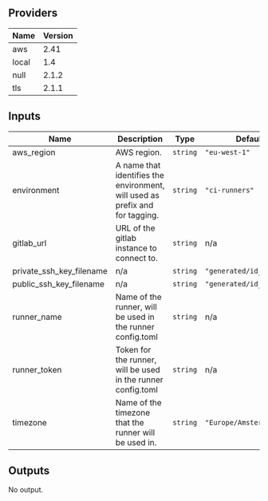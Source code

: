 ## Providers

| Name | Version |
|------|---------|
| aws | 2.41 |
| local | 1.4 |
| null | 2.1.2 |
| tls | 2.1.1 |

## Inputs

| Name | Description | Type | Default | Required |
|------|-------------|------|---------|:-----:|
| aws\_region | AWS region. | `string` | `"eu-west-1"` | no |
| environment | A name that identifies the environment, will used as prefix and for tagging. | `string` | `"ci-runners"` | no |
| gitlab\_url | URL of the gitlab instance to connect to. | `string` | n/a | yes |
| private\_ssh\_key\_filename | n/a | `string` | `"generated/id_rsa"` | no |
| public\_ssh\_key\_filename | n/a | `string` | `"generated/id_rsa.pub"` | no |
| runner\_name | Name of the runner, will be used in the runner config.toml | `string` | n/a | yes |
| runner\_token | Token for the runner, will be used in the runner config.toml | `string` | n/a | yes |
| timezone | Name of the timezone that the runner will be used in. | `string` | `"Europe/Amsterdam"` | no |

## Outputs

No output.

